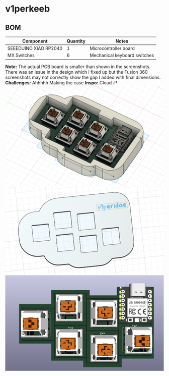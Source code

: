 # v1perkeeb

## BOM

| Component             | Quantity | Notes                        |
| --------------------- | -------- | ---------------------------- |
| SEEEDUINO XIAO RP2040 | 1        | Microcontroller board        |
| MX Switches           | 6        | Mechanical keyboard switches |

**Note:** The actual PCB board is smaller than shown in the screenshots. There was an issue in the design which i fixed up but the Fusion 360 screenshots may not correctly show the gap I added with final dimensions.
**Challenges:** Ahhhhh Making the case
**Inspo:** Cloud :P
![](Screenshot-2025-02-17-234455.png)
![](Screenshot-2025-02-18-204755.png)
![](image.png)

